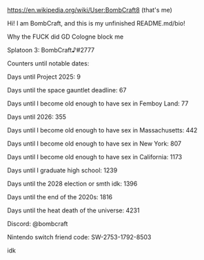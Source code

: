 https://en.wikipedia.org/wiki/User:BombCraft8 (that's me)

Hi! I am BombCraft, and this is my unfinished README.md/bio!

Why the FUCK did GD Cologne block me

Splatoon 3: BombCraft♪#2777

Counters until notable dates:

Days until Project 2025: 9

Days until the space gauntlet deadline: 67

Days until I become old enough to have sex in Femboy Land: 77

Days until 2026: 355

Days until I become old enough to have sex in Massachusetts: 442

Days until I become old enough to have sex in New York: 807

Days until I become old enough to have sex in California: 1173

Days until I graduate high school: 1239

Days until the 2028 election or smth idk: 1396

Days until the end of the 2020s: 1816

Days until the heat death of the universe: 4231

Discord: @bombcraft

Nintendo switch friend code: SW-2753-1792-8503

idk
